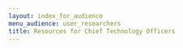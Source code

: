 ```yaml
---
layout: index_for_audience
menu_audience: user_researchers
title: Resources for Chief Technology Officers
---
```


